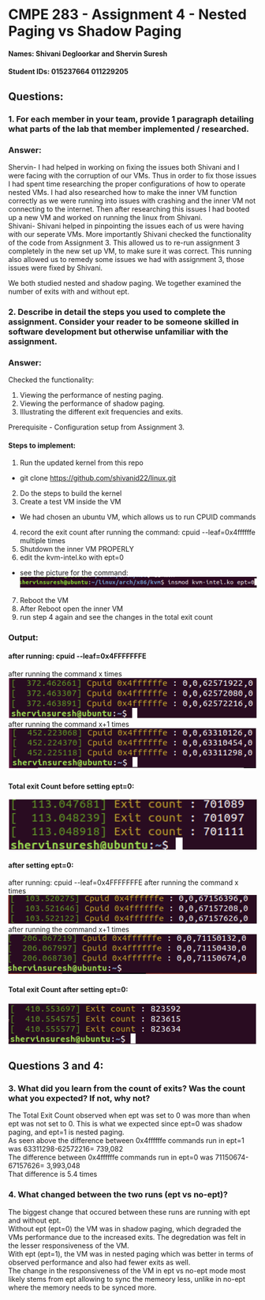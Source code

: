 
# CMPE 283 - Assignment 4 - Nested Paging vs Shadow Paging 
#### Names: Shivani Degloorkar and Shervin Suresh 
#### Student IDs: 015237664 011229205







## Questions:

### 1. For each member in your team, provide 1 paragraph detailing what parts of the lab that member implemented / researched.

### Answer: 
Shervin- I had helped in working on fixing the issues both Shivani and I were facing with the corruption of our VMs. Thus in order to fix those issues I had spent time researching the proper configurations of how to operate nested VMs. I had also researched how to make the inner VM function correctly as we were running into issues with crashing and the inner VM not connecting to the internet. Then after researching this issues I had booted up a new VM and worked on running the linux from Shivani.  
  Shivani- Shivani helped in pinpointing the issues each of us were having with our seperate VMs. More importantly Shivani checked the functionality of the code from Assignment 3. This allowed us to re-run assignment 3 completely in the new set up VM, to make sure it was correct. This running also allowed us to remedy some issues we had with assignment 3, those issues were fixed by Shivani.  
  
  We both studied nested and shadow paging. We together examined the number of exits with and without ept.

### 2. Describe in detail the steps you used to complete the assignment. Consider your reader to be someone skilled in software development but otherwise unfamiliar with the assignment.

### Answer:

Checked the functionality:
1. Viewing the performance of nesting paging.  
2. Viewing the performance of shadow paging.
3. Illustrating the different exit frequencies and exits.  

Prerequisite - Configuration setup from Assignment 3.

#### Steps to implement:

1. Run the updated kernel from this repo
- git clone https://github.com/shivanid22/linux.git  
2. Do the steps to build the kernel
3. Create a test VM inside the VM
- We had chosen an ubuntu VM, which allows us to run CPUID commands  
4. record the exit count after running the command: cpuid --leaf=0x4ffffffe multiple times
5. Shutdown the inner VM PROPERLY
6. edit the kvm-intel.ko with ept=0
- see the picture for the command:
![alt text](https://github.com/shivanid22/linux/blob/master/CMPE%20283-%20Assignment%204/entering%20ept%3D0.png)  
7. Reboot the VM
8. After Reboot open the inner VM
9. run step 4 again and see the changes in the total exit count


### Output:  
#### after running: cpuid --leaf=0x4FFFFFFFE  
after running the command x times
![alt text](https://github.com/shivanid22/linux/blob/master/CMPE%20283-%20Assignment%204/example%20of%20output%20before%20ept%3D0%20(1).png)  
after running the command x+1 times  
![alt text](https://github.com/shivanid22/linux/blob/master/CMPE%20283-%20Assignment%204/example%20of%20output%20before%20ept%3D0%20(2).png)  
#### Total exit Count before setting ept=0:  
![alt text](https://github.com/shivanid22/linux/blob/master/CMPE%20283-%20Assignment%204/Total%20Exit%20Count%20before%20ept%3D0.png)  
  
#### after setting ept=0:  
after running: cpuid --leaf=0x4FFFFFFFE 
after running the command x times
![alt text](https://github.com/shivanid22/linux/blob/master/CMPE%20283-%20Assignment%204/example%20of%20output%20after%20ept%3D0%20(1).png)  
after running the command x+1 times  
![alt text](https://github.com/shivanid22/linux/blob/master/CMPE%20283-%20Assignment%204/eaxmple%20of%20output%20after%20ept%3D0%20(2).png)  
#### Total exit Count after setting ept=0:  
![alt text](https://github.com/shivanid22/linux/blob/master/CMPE%20283-%20Assignment%204/Total%20Exit%20count%20after%20ept%3D0.png)

## Questions 3 and 4:
### 3. What did you learn from the count of exits? Was the count what you expected? If not, why not?  
The Total Exit Count observed when ept was set to 0 was more than when ept was not set to 0. This is what we expected since ept=0 was shadow paging, and ept=1 is nested paging.  
As seen above the difference between 0x4ffffffe commands run in ept=1 was 63311298-62572216= 739,082  
The difference between 0x4ffffffe commands run in ept=0 was 71150674-67157626= 3,993,048  
That difference is 5.4 times
### 4. What changed between the two runs (ept vs no-ept)?  
The biggest change that occured between these runs are running with ept and without ept.  
Without ept (ept=0) the VM was in shadow paging, which degraded the VMs performance due to the increased exits. The degredation was felt in the lesser responsiveness of the VM.  
With ept (ept=1), the VM was in nested paging which was better in terms of observed performance and also had fewer exits as well.  
The change in the responsiveness of the VM in ept vs no-ept mode most likely stems from ept allowing to sync the memeory less, unlike in no-ept where the memory needs to be synced more.  

